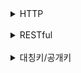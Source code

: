 <details>
<summary>HTTP</summary>
<div>

## HTTP 란?
- 인터넷에서 데이터를 주고 받을 수 있는 프로토콜(규칙) 입니다.
- OSI 4계층 TCP/IP 위에서 작동
- Stateless 하다(통신간 연결 상태, 정보 저장을 관리할 필요가 없다)

### 단점
- HTTP는 서버에서 브라우저로 전송되는 정보가 암호화 되지않아 데이터가 쉽게 도난 당할 수 있습니다 따라서 보안을 강화하고자 나온게 HTTPS

### HTTPS 란?
- 보안 문제를 해결해주는 프로토콜이며, SSL 프로토콜을 사용한다.
- body message만 암호화, 헤더는 x

### SSL 이란?
- Secure Socket Layer로 인터넷을 통해 전달되는 정보를 보호하기 위한 통신 규약
- 공개키/ 개인키 대칭키 기반으로 사용함
  - 대칭키 - 동일한 키로 암호화 복호화 수행
  - 비대칭키(공개키) - 서로 다른 키로 암호화(공개키) 복호화(개인키) 수행

### SSL 통신 과정
- 공개키 방식으로 대칭키를 전달 그리고 이 대칭키로 암호화 복호화 수행후 서버와 브라우저간 통신

</div></details>

<br>
<details>
<summary>RESTful</summary>
<div>

### RESTful API 라는 말도 있는데 이건 무엇인가?
- API?
  - 두 애플리케이션이 서로 통신하는 방법을 정의
- REST 아키텍처 스타일로 요청과 응답하는 API

### REST란?
- URI만 봐도 무엇인지 한눈에 파악 가능
- ex
  - GET /student/class
  - GET /student/class/1
  - DELETE /student/class/1

### REST ful?
- REST의 제약을 준수했다.

## REST 정의
- REST(Representational State Transfer)
  - 서버와 클라이언트 간 통신 방식 중 하나
  - 자원을 이름으로 구분하고
  - 자원의 상태를 주고 받는다
### REST 구현?
- 자원: URI
  - /student/class
- 행위 또는 상태 : HTTP METHOD
  - GET/POST/PUT/DELETE
- 표현: 요청 ACCEPT HEADER
  - text/html,image/gif 등등
  - -> 클라이언트 어떤 타입으로 응답 받을지 정하는 것

### URI 규칙?
- 슬래시 구분자 통해 계층 관계나타냄
- 언더바 대신 하이픈
- 대문자 대신 소문자
- 마지막에는 슬래시 포함 안함
- 


### RESTful 하게 자원을 주고받는 법?
### HTTP method
- GET
  - 자원을 검색할 때
- POST
  - 자원을 생성할 때
- PUT
  - 자원을 업데이트할 때
  - 보내지않은 정보는 null
- PATCH
  - 자원을 업데이트할 때
  - 보내지않은 데이터는 기존 데이터 유지
- DELETE
  - 자원을 삭제할 때

### HTTP 상태 코드
- 1xx
  - 조건부 응답
- 2xx
  - 성공
- 3xx
  - 리다이렉션
- 4xx
  - 클라이언트 오류
- 5xx
  - 서버 오류

</div></details>

<br>

<details>
<summary>대칭키/공개키</summary>
<div>

### 대칭키
- 암호화와 복호화를 같은 키를 사용하는 방식
- 동일한 키를 주고 받기 때문에 매우 빠르지만 대칭키를 전달하는 과정에서 해킹 위험에 노출된다.
  - DES,3DES,SEED,ARIA

### 공개키
- 암호화와 복호화에 사용하는 암호키를 분리하는 알고리즘이다
- 자신이 가지고있는 고유한 비밀키로만 복호화할 수 있는 공개키를 대중에게 공개
- 대칭키의 단점을 해결했지만 암호화 복호화가 매우 복잡하다
  - RSA,DSA

### 두개가 쓰이는 예시?
- 두 방식을 적적히 혼합하면 SSL이 됩니다.
  - 대칭키를 주고받을 때만 공개키 암호화 방식을 사용하고 이후에는 계속 대칭키 암호화 방식으로 통신
</div></details>